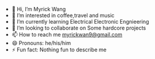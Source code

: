 - 👋 Hi, I’m Myrick Wang
- 👀 I’m interested in coffee,travel and music
- 🌱 I’m currently learning Electrical Electronic Engnieering
- 💞️ I’m looking to collaborate on Some hardcore projects
- 📫 How to reach me myrickwan9@gmail.com
- 😄 Pronouns: he/his/him
- ⚡ Fun fact: Nothing fun to describe me

<!---
rickkwang/rickkwang is a ✨ special ✨ repository because its `README.md` (this file) appears on your GitHub profile.
You can click the Preview link to take a look at your changes.
--->
